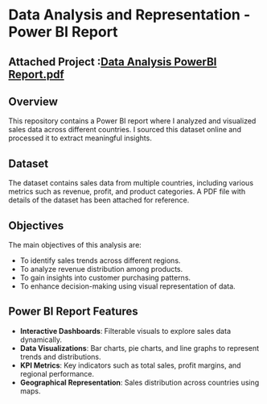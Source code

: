 # Data Analysis and Representation - Power BI Report
## Attached Project :[Data Analysis PowerBI Report.pdf](https://github.com/user-attachments/files/18675120/Data.Analysis.PowerBI.Report.pdf)

## Overview
This repository contains a Power BI report where I analyzed and visualized sales data across different countries. I sourced this dataset online and processed it to extract meaningful insights.

## Dataset
The dataset contains sales data from multiple countries, including various metrics such as revenue, profit, and product categories. A PDF file with details of the dataset has been attached for reference.

## Objectives
The main objectives of this analysis are:
- To identify sales trends across different regions.
- To analyze revenue distribution among products.
- To gain insights into customer purchasing patterns.
- To enhance decision-making using visual representation of data.

## Power BI Report Features
- **Interactive Dashboards**: Filterable visuals to explore sales data dynamically.
- **Data Visualizations**: Bar charts, pie charts, and line graphs to represent trends and distributions.
- **KPI Metrics**: Key indicators such as total sales, profit margins, and regional performance.
- **Geographical Representation**: Sales distribution across countries using maps.
